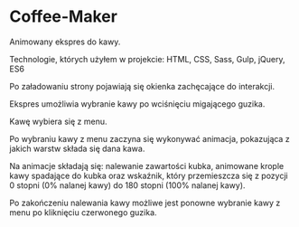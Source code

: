 # Coffee-Maker
Animowany ekspres do kawy.

Technologie, których użyłem w projekcie:
HTML, CSS, Sass, Gulp, jQuery, ES6

Po załadowaniu strony pojawiają się okienka zachęcające do interakcji.

Ekspres umożliwia wybranie kawy po wciśnięciu migającego guzika.

Kawę wybiera się z menu.

Po wybraniu kawy z menu zaczyna się wykonywać animacja, pokazująca z jakich warstw składa się dana kawa.

Na animacje składają się: nalewanie zawartości kubka, animowane krople kawy spadające do kubka oraz wskaźnik, który przemieszcza się z pozycji 0 stopni (0% nalanej kawy) do 180 stopni (100% nalanej kawy).

Po zakończeniu nalewania kawy możliwe jest ponowne wybranie kawy z menu po kliknięciu czerwonego guzika.
